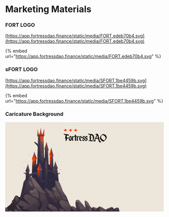 # Marketing Materials

### FORT LOGO

[https://app.fortressdao.finance/static/media/FORT.edeb70b4.svg](https://app.fortressdao.finance/static/media/FORT.edeb70b4.svg)

{% embed url="https://app.fortressdao.finance/static/media/FORT.edeb70b4.svg" %}

### sFORT LOGO

[https://app.fortressdao.finance/static/media/SFORT.1be4459b.svg](https://app.fortressdao.finance/static/media/SFORT.1be4459b.svg)

{% embed url="https://app.fortressdao.finance/static/media/SFORT.1be4459b.svg" %}

### Caricature Background

![](<../.gitbook/assets/image (2).png>)
